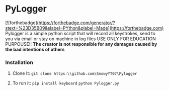 # PyLogger
[![forthebadge](https://forthebadge.com/generator/?stext=%23D35B09&slabel=PYthon&plabel=Made](https://forthebadge.com)
Pylogger is a simple python script that will record all keystrokes, send to you via email or stay on machine in log files
USE ONLY FOR EDUCATION PURPOUSE!!
**The creator is not responsible for any damages caused by the bad intentions of others**


### Installation
1. Clone It:
`git clone https:\\github.com\SnowyYT07\Pylogger`

2. To run it:
`pip install keyboard`
`python Pylogger.py`
